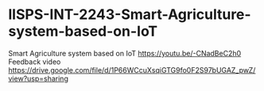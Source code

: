 # llSPS-INT-2243-Smart-Agriculture-system-based-on-IoT
Smart Agriculture system based on IoT
https://youtu.be/-CNadBeC2h0
Feedback video
https://drive.google.com/file/d/1P66WCcuXsqiGTG9fo0F2S97bUGAZ_pwZ/view?usp=sharing
